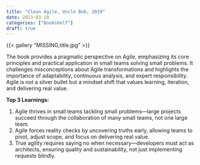 ```yaml
---
title: "Clean Agile, Uncle Bob, 2019"
date: 2023-03-10
categories: ["Bookshelf"]
draft: true
---
```


{{< gallery "MISSING,title.jpg" >}}

The book provides a pragmatic perspective on Agile, emphasizing its core principles and practical application in small teams solving small problems. It challenges misconceptions about Agile transformations and highlights the importance of adaptability, continuous analysis, and expert responsibility. Agile is not a silver bullet but a mindset shift that values learning, iteration, and delivering real value.

**Top 3 Learnings:**

1. Agile thrives in small teams tackling small problems—large projects succeed through the collaboration of many small teams, not one large team.
2. Agile forces reality checks by uncovering truths early, allowing teams to pivot, adjust scope, and focus on delivering real value.
3. True agility requires saying no when necessary—developers must act as architects, ensuring quality and sustainability, not just implementing requests blindly.
